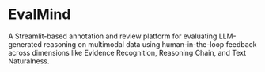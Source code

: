 # EvalMind
A Streamlit-based annotation and review platform for evaluating LLM-generated reasoning on multimodal data using human-in-the-loop feedback across dimensions like Evidence Recognition, Reasoning Chain, and Text Naturalness.
